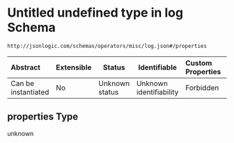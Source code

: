 # Untitled undefined type in log Schema

```txt
http://jsonlogic.com/schemas/operators/misc/log.json#/properties
```




| Abstract            | Extensible | Status         | Identifiable            | Custom Properties | Additional Properties | Access Restrictions | Defined In                                                   |
| :------------------ | ---------- | -------------- | ----------------------- | :---------------- | --------------------- | ------------------- | ------------------------------------------------------------ |
| Can be instantiated | No         | Unknown status | Unknown identifiability | Forbidden         | Allowed               | none                | [log.json\*](operators/misc/log.json "open original schema") |

## properties Type

unknown
